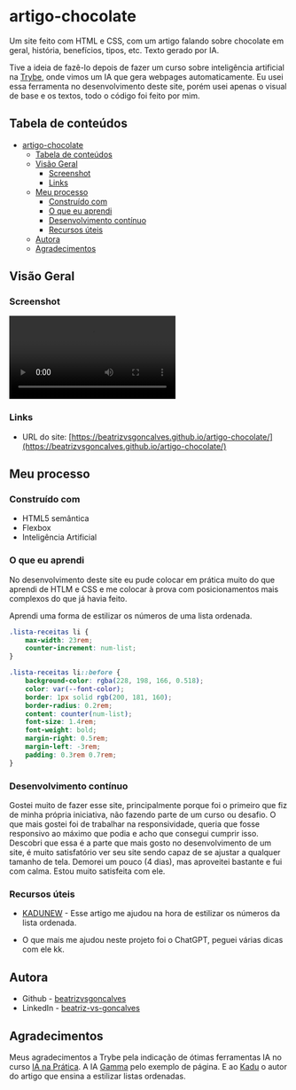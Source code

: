 # artigo-chocolate
 Um site feito com HTML e CSS, com um artigo falando sobre chocolate em geral, história, benefícios, tipos, etc. Texto gerado por IA.

 Tive a ideia de fazê-lo depois de fazer um curso sobre inteligência artificial na [Trybe](https://be.trybe.com.br/curso-ia-na-pratica/), onde vimos um IA que gera webpages automaticamente. Eu usei essa ferramenta no desenvolvimento deste site, porém usei apenas o visual de base e os textos, todo o código foi feito por mim.

## Tabela de conteúdos

- [artigo-chocolate](#artigo-chocolate)
  - [Tabela de conteúdos](#tabela-de-conteúdos)
  - [Visão Geral](#visão-geral)
    - [Screenshot](#screenshot)
    - [Links](#links)
  - [Meu processo](#meu-processo)
    - [Construído com](#construído-com)
    - [O que eu aprendi](#o-que-eu-aprendi)
    - [Desenvolvimento contínuo](#desenvolvimento-contínuo)
    - [Recursos úteis](#recursos-úteis)
  - [Autora](#autora)
  - [Agradecimentos](#agradecimentos)


## Visão Geral


### Screenshot

![](./src/imagens/apresentacao/20231010_200209.mp4)


### Links

- URL do site: [https://beatrizvsgoncalves.github.io/artigo-chocolate/](https://beatrizvsgoncalves.github.io/artigo-chocolate/)


## Meu processo


### Construído com

- HTML5 semântica
- Flexbox
- Inteligência Artificial


### O que eu aprendi

No desenvolvimento deste site eu pude colocar em prática muito do que aprendi de HTLM e CSS e me colocar à prova com posicionamentos mais complexos do que já havia feito. 

Aprendi uma forma de estilizar os números de uma lista ordenada.

```css
.lista-receitas li {
	max-width: 23rem;
	counter-increment: num-list;
}

.lista-receitas li::before {
	background-color: rgba(228, 198, 166, 0.518);
	color: var(--font-color);
	border: 1px solid rgb(200, 181, 160);
	border-radius: 0.2rem;
	content: counter(num-list);
	font-size: 1.4rem;
	font-weight: bold;
	margin-right: 0.5rem;
	margin-left: -3rem;
	padding: 0.3rem 0.7rem;
}
```

### Desenvolvimento contínuo

Gostei muito de fazer esse site, principalmente porque foi o primeiro que fiz de minha própria iniciativa, não fazendo parte de um curso ou desafio. O que mais gostei foi de trabalhar na responsividade, queria que fosse responsivo ao máximo que podia e acho que consegui cumprir isso. Descobri que essa é a parte que mais gosto no desenvolvimento de um site, é muito satisfatório ver seu site sendo capaz de se ajustar a qualquer tamanho de tela. Demorei um pouco (4 dias), mas aproveitei bastante e fui com calma. Estou muito satisfeita com ele. 


### Recursos úteis

- [KADUNEW](https://www.kadunew.com/blog/css/personalizando-listas-ordenadas-com-pseudo-elemento-before) - Esse artigo me ajudou na hora de estilizar os números da lista ordenada.

- O que mais me ajudou neste projeto foi o ChatGPT, peguei várias dicas com ele kk.


## Autora

- Github - [beatrizvsgoncalves](https://github.com/beatrizvsgoncalves)
- LinkedIn - [beatriz-vs-goncalves](https://www.linkedin.com/in/beatriz-vs-goncalves/)


## Agradecimentos

Meus agradecimentos a Trybe pela indicação de ótimas ferramentas IA no curso [IA na Prática](https://be.trybe.com.br/curso-ia-na-pratica/).
A IA [Gamma](https://gamma.app/) pelo exemplo de página.
E ao [Kadu](https://www.kadunew.com/blog/carlos-eduardo) o autor do artigo que ensina a estilizar listas ordenadas. 

